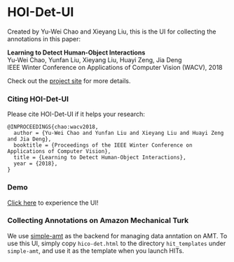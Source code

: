 # HOI-Det-UI

Created by Yu-Wei Chao and Xieyang Liu, this is the UI for collecting the annotations in this paper:

**Learning to Detect Human-Object Interactions**  
Yu-Wei Chao, Yunfan Liu, Xieyang Liu, Huayi Zeng, Jia Deng  
IEEE Winter Conference on Applications of Computer Vision (WACV), 2018  

Check out the [project site](https://umich-ywchao-hico.github.io/) for more details.

### Citing HOI-Det-UI

Please cite HOI-Det-UI if it helps your research:

    @INPROCEEDINGS{chao:wacv2018,
      author = {Yu-Wei Chao and Yunfan Liu and Xieyang Liu and Huayi Zeng and Jia Deng},
      booktitle = {Proceedings of the IEEE Winter Conference on Applications of Computer Vision},
      title = {Learning to Detect Human-Object Interactions},
      year = {2018},
    }

### Demo

[Click here](https://umich-ywchao-hico.github.io/hoi-det-ui/demo_20171121.html) to experience the UI!

### Collecting Annotations on Amazon Mechanical Turk

We use [simple-amt](https://github.com/jcjohnson/simple-amt) as the backend for managing data anntation on AMT. To use this UI, simply copy `hico-det.html` to the directory `hit_templates` under `simple-amt`, and use it as the template when you launch HITs.

